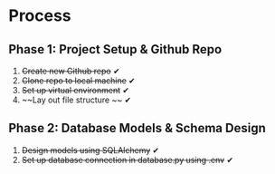 # Process
## Phase 1: Project Setup & Github Repo
1. ~~Create new Github repo~~ ✔
2. ~~Clone repo to local machine~~ ✔
3. ~~Set up virtual environment~~ ✔
4. ~~Lay out file structure ~~ ✔

## Phase 2: Database Models & Schema Design
1. ~~Design models using SQLAlchemy~~ ✔
2. ~~Set up database connection in database.py using .env~~ ✔